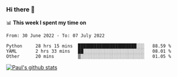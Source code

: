 ### Hi there 👋

📊 **This week I spent my time on**
<!--START_SECTION:waka-->

```text
From: 30 June 2022 - To: 07 July 2022

Python     28 hrs 15 mins  ██████████████████████░░░   88.59 %
YAML       2 hrs 33 mins   ██░░░░░░░░░░░░░░░░░░░░░░░   08.01 %
Other      20 mins         ▒░░░░░░░░░░░░░░░░░░░░░░░░   01.05 %
```

<!--END_SECTION:waka-->


[![Paul's github stats](https://github-readme-stats.vercel.app/api?username=mickeyouyou&theme=dracula&show_icons=true)](https://github.com/anuraghazra/github-readme-stats)
